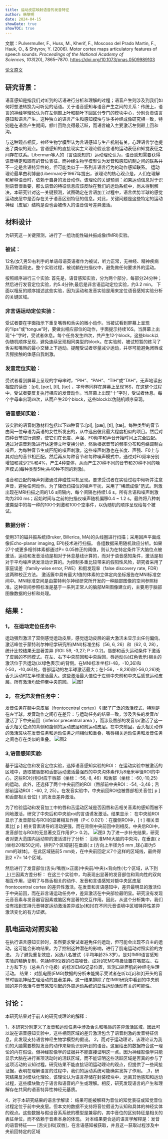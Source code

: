 ```yaml
---
title: 运动皮层映射语音的发音特征
author: 韩黎明
date: 2024-04-15
showDate: true
showTOC: true
---
```

文献：Pulvermuller, F., Huss, M., Kherif, F., Moscoso del Prado Martin, F., Hauk, O., & Shtyrov, Y. (2006). Motor cortex maps articulatory features of speech sounds. _Proceedings of the National Academy of Sciences_, _103_(20), 7865–7870. https://doi.org/10.1073/pnas.0509989103


[论文原文](../Source_Files/2024-04-15-HLM.pdf)

## 研究背景：
语音感知是指我们对听到的话语进行分析和理解的过程；语音产生则涉及到我们如何将想法转换为可听见的话语。关于语音感知与语音产生之间的关系：传统上，语言的神经学理论认为在左侧颞上叶和额叶下回区分专门的模块中心，分别负责语言感知和语言产生。这种独立的语言产生和感知模块与许多神经成像研究相一致，特别是在语言产生期间，额叶回路变得最活跃，而语言输入主要激活左侧颞上回和沟。

与这种观点相反，神经生物学模型认为言语感知与生产机制有关。心理语言学也提出了类似的观点。言语感知的直接现实主义理论假设言语的运动表征和知觉表征之间存在联系。Liberman等人的（言语感知的）运动理论认为，语音感知需要获得语音特定和固有的音位表征。而神经生物学模型认为发音和感知机制之间的联系并不一定是言语特异性的，但可能类似于一系列非语言行为的动作感知联系。
运动理论最早由利博曼(Liberman)于1967年提出，该理论的核心观点是，人们在理解和解释语音时，依赖于自身的发音动作。该理论的关键预测：如果运动信息对于识别语音很重要，那么语音的特征信息应该反映在我们的运动系统中，尚未得到解决，本研究针对这一关键预测，试图确定在言语加工过程中，语言优势半球的感觉运动皮层中是否存在关于语音区别特征的信息。对此，关键问题是这些特定的运动神经（皮层）结构是否也会被传入的语音信号差异激活。

## 材料设计
为研究这一关键预测，进行了一组功能性磁共振成像(fMRI)实验。

### 被试：
12名(女7,男5)右利手的单语母语英语者作为被试，听力正常，无神经、精神疾病及药物滥用史。整个实验过程，被试躺在扫描仪中，避免做任何要求外的运动。

按照顺序进行三个实验:
首先是，语音感知实验，分为两个部分，每部分24分种；然后进行发音定位实验，约5.4分钟;最后是非言语运动定位实验，约3.2 min。
下面以相反的顺序描述这些实验，因为运动和发音实验是用来定位语音感知实验分析的关键区域。

### 非言语运动定位实验：

受试者要在字面指示下重复嘴唇和舌尖的微小动作。当被试看到屏幕上呈现的“lips”或“tongue”时，要做出相应部位的动作，字面提示持续16S。当屏幕上出现“十”字时，受试者休息。每个任务发生四次，共产生12个block，这些block以伪随机顺序呈现，避免连续呈现相同类型的block。在实验前，被试短暂的练习了舌尖和嘴唇的最小交替上下运动。提醒受试者尽量减少运动，并尽可能避免闭唇或舌腭接触的体感自我刺激。

### 发音定位实验：
受试者看到屏幕上呈现的字母串时，“PIH”、“PAH”、“TIH”或“TAH”，无声地读出相应的读音：[pI], [pæ], [tI], [tæ] ，字母串同样在屏幕上呈现16S，在这整个过程中，受试者要反复执行相应的发音动作。当屏幕上出现“十”字时，受试者休息。每个字母串出现四次，从而产生20个block，这些block以伪随机顺序呈现。

### 语音感知实验：
该实验的语音刺激材料包括以下四种音节:[pI], [pæ], [tI], [tæ]。每种类型的音节由同一位母语为英语的女性所发出的，从中选出彼此最大程度相似的项目。然后对四种音节进行调整，使它们在长度、声强、F0频率和声音开始时间上完全匹配。通过对语音刺激进行快速傅立叶变换分析，然后根据音节的频率分布和包络调制白噪声，为每种音节生成匹配的噪声刺激。这些噪声刺激也在长度、声强、F0上与其对应的音节相匹配。然后再从每种音节和每种噪声模式中，通过对F0频率分别增加和减少2%和4%，产生4种变体，从而产生20种不同的音节和20种不同的噪声模式(每种类型5种;共40种不同的刺激)。

语音和匹配的噪声刺激通过非磁性耳机呈现。要求受试者在实验过程中倾听并注意声音，避免任何动作。为了降低扫描仪的噪声干扰，采用了"稀疏成像"范式。刺激出现在MRI扫描之间的1.6 s间隔内，每个间隔也持续1.6 s。所有言语和噪声刺激均为200 ms；起始时间与之前的扫描仪噪声随机偏移0.4 ~ 1.2 s。最终将八种刺激类型中的每一种的100个刺激和100个空事件，以伪随机的顺序呈现给每个被试。

### 数据分析：

使用3T的磁共振系统(Bruker, Billerica, MA)的头线圈进行扫描；采用回声平面成像(Echo-planar imaging, EPI)技术进行扫描。
各组数据采用随机效应分析。如果27个或更多相邻体素都通过P= 0.05修正的阈值，则认为在特定条件下大脑位点被激活，运动和发音活动是相对于休息基线计算的，而对于语音感知条件，激活是相对于平均噪声诱发活动计算的。为控制多重比较带来的假阳性风险，研究者采用了家庭误差（family-wise error, FWE）和假发现率（false discovery rate, FDR）这两种校正方法。
激活簇中具有最大f值的体素的立体定向坐标报告在MNI标准空间中。MNI标准空间是由蒙特利尔神经研究所开发的一种脑部图像的空间参照标准。这种空间参照标准是基于一系列正常人的脑部MRI图像建立的，主要用于脑部图像数据的分析和处理。

## 结果：

### 1， 在运动定位任务中:
运动强烈激活了双侧感觉运动皮层，感觉运动皮层的最大激活未显示出任何偏倚。激活峰位于蒙特利尔神经学研究所(MNI)标准坐标（56, 6, 26）和（62, 0, 28），统计比较结果无显著差异 (ROI: 59, -3,27; P > 0.2)。唇部和舌头运动条件下激活了皮层的不同模式。在左、右下中央前回和中央后回，唇运动(以红色表示)相关的激活位于舌运动(以绿色表示)的背侧。在MNI标准坐标(-48，-10,36)和(-50，-10,46)处，唇部运动的左半球激活最大；在(-56，- 8,28)和(-56,0,26)处舌头运动时左半球激活最大。这些激活最大值位于左侧中央前和中央后感觉运动皮层。所有激活均延伸至中央前回。
![图1](../Supporting_Information/2024-04-15-HLM-Fig1.png)
### 2， 在无声发音任务中：
发音任务在额中央皮层（frontocentral cortex）引起了广泛的激活模式，特别是在左半球，发音动作之间存在差异：与运动任务的结果一致，涉及舌头的发音/t/激活了下中央前回（inferior precentral area ），而涉及唇部的发音/p/激活了这一舌头相关位点的背侧和腹侧的运动皮层和前运动皮层。在中央前回，舌头相关动作的激活斑块在发音任务和运动任务之间相似和重叠，嘴唇相关运动任务和发音任务之间也存在类似的重叠。
![图2](../Supporting_Information/2024-04-15-HLM-Fig2.png)

### 3,语音感知实验:

基于运动定位和发音定位实验，选择语音感知实验的ROI：
在运动实验中被激活的区域中，选取被唇部和舌部运动激活最强烈的中央沟体素作为8毫米半径ROI的中心，这些ROI分别对应于唇部（坐标：-56,-8, 46）和舌部（坐标：-60,-10,25）的运动。此外，还选择了两个中央前回的ROI（唇部前中央ROI：-54, -3,46；舌部前运动ROI：-60, 2, 25）。在发音实验中，中央前回ROI也被唇部相关音位[ p ]和舌部相关音位[ t ]的发音差异激活。

为了检验运动和发音加工中的唇和舌运动区域是否因唇和舌相关音素的感知而被不同地激活，研究了中央后和中央前roi的言语诱发激活。结果显示：
在中央前ROI显示了发音部位与ROI的显著相互作用（P＜ 0.021）：在腹侧ROI中，[ t ] 相关音素比[ p ] 相关音素诱导的活动更强，而在背侧中央前回中则相反。中央后ROI中，发音部位与ROI的无显著交互作用(P＞ 0.2)。
![图3](../Supporting_Information/2024-04-15-HLM-Fig3.png)
为了进一步补充结果，研究者对更大范围内运动带的激活进行了分析：
沿标准MNI大脑的中央沟，在垂直( z )坐标20和50之间，排列7个区域链[在垂直( z )方向上半径为5 mm ,球心距为5 mm的球体]。 在此区域链前5 mm处，在中央前回定义7个这样的区域线，最终得到2 ×7= 14个区域。

然后进行了发音部位(舌头/嘴唇)×正面(中央前/中央)×背向性(七个区域，从下到上)三因素方差分析：
在这三个实验中，均表现出显著的发音部位和背向性的双向相互作用，证明了与唇舌相关的动作、发音和言语感知对额中央区皮层frontocentral cortex 的差异性激活。在发音和言语感知中，差异最明显的激活位于中央前回，而在非言语运动任务中，差异激活在中央部位最明显。研究没有发现元音音素与发音器官因素或脑区有显著的交互作用。因此，从这个分析集中，我们没有找到支持元音特定运动激活差异或[p]和[t]在不同元音语境中区域特异性差异激活变化的有力证据。
## 肌电运动对照实验
在执行语言感知实验时，虽然要求受试者避免任何运动，但可能会出现不自主的运动，这可能会影响结果。为了控制这种潜在的影响，进行了肌电运动对照实验的方法。
为了避免重复效应，另选八名被试（平均年龄25.3岁）。是对fMRI语言感知实验的精确复制，包括MRI仪器的扫描噪音。成对的EMG电极放置在嘴部左、右上方和下方（总共八个电极）的标准EMG记录位置，监测口轮匝肌的神经电生理活动。
结果：
对肌电图(EMG)数据的分析未能揭示受试者在听以[p]和[t]开头的音节时唇肌神经生理活动的显著差异。这一结果排除了在fMRI研究中看到的中央前回的差异激活与音节感知引起的外周运动系统的显性运动活动有关的可能性。

## 讨论：

本研究结果对于前人的研究或理论的解释：

1，本研究分别定义了发音和运动任务中涉及舌头和嘴唇的差异激活区域，因此可以说在语音感知实验中，这些相同区域的差异激活包含了语音刺激的发音特征信息，此发现支持语言神经生物学模型的假设。
2，而对于运动理论，该理论认为我们的大脑需要模拟发音的动作来帮助识别听到的语音。这里给出的数据符合这一理论的内在假设。但神经影像学的证据并不能直接证明这一点。因为神经影像学只能显示大脑在进行某项活动时的活跃区域，而不能证明这些活跃区域是否真的参与了这项活动的认知过程。研究结果不能直接证明运动理论的观点，但提供了一些间接证据，表明在理解语言的过程中，我们的运动系统可能确实发挥了作用。
,3，研究结果反对模块化理论，该理论认为语言存储在封装模块中，远离其他感知和运动过程，这些模块致力于语言和语音的产生或理解。相反，研究发现语言的产生和理解存在共同的语音特异性神经元基质。

4，对于本研究结果的语言学解读：
结果可能被解释为音位的知觉表征或知觉音位过程定位于前中央皮层。但本文的数据不支持将音位假设为认知和具体的神经实体的观点。这些数据与假设音系系统的模型是兼容的，其中音位的区别特征是相关的表征单位，而不依赖于音素本身的体现。
对本结果更合适的语言学解释是：发音的语音特征—— [舌尖])和[双唇]，在言语感知被获取，并且这一获取过程涉及中央前回特定的区域